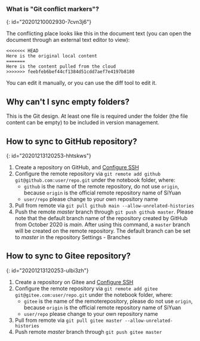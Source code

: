 ### What is "Git conflict markers"?
{: id="20201210002930-7cvn3j6"}

The conflicting place looks like this in the document text (you can open the document through an external text editor to view):

```plaintext
<<<<<<< HEAD
Here is the original local content
=======
Here is the content pulled from the cloud
>>>>>>> feebfeb6bef44cf1384d51cdd7aef7e4197b8180
```

You can edit it manually, or you can use the diff tool to edit it.

## Why can't I sync empty folders?

This is the Git design. At least one file is required under the folder (the file content can be empty) to be included in version management.

## How to sync to GitHub repository?
{: id="20201213120253-hhtskws"}

1. Create a repository on GitHub, and [Configure SSH](https://docs.github.com/en/free-pro-team@latest/github/authenticating-to-github/connecting-to-github-with-ssh)
2. Configure the remote repository via `git remote add github git@github.com:user/repo.git` under the notebook folder, where:
   * `github` is the name of the remote repository, do not use `origin`, because `origin` is the official remote repository name of SiYuan
   * `user/repo` please change to your own repository name
3. Pull from remote via `git pull github main --allow-unrelated-histories`
4. Push the remote *master* branch through `git push github master`. Please note that the default branch name of the repository created by GitHub from October 2020 is *main*. After using this command, a `master` branch will be created on the remote repository. The default branch can be set to *master* in the repository Settings - Branches

## How to sync to Gitee repository?
{: id="20201213120253-ulbi3zh"}

1. Create a repository on Gitee and [Configure SSH](https://gitee.com/help/articles/4191)
2. Configure the remote repository via `git remote add gitee git@gitee.com:user/repo.git` under the notebook folder, where:
   * `gitee` is the name of the remoterepository, please do not use `origin`, because `origin` is the official remote repository name of SiYuan
   * `user/repo` please change to your own repository name
3. Pull from remote via `git pull gitee master --allow-unrelated-histories`
4. Push remote *master* branch through `git push gitee master`

